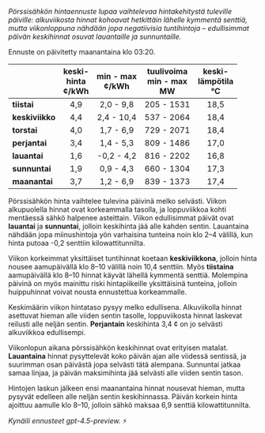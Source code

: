 *Pörssisähkön hintaennuste lupaa vaihtelevaa hintakehitystä tuleville päiville: alkuviikosta hinnat kohoavat hetkittäin lähelle kymmentä senttiä, mutta viikonloppuna nähdään jopa negatiivisia tuntihintoja – edullisimmat päivän keskihinnat osuvat lauantaille ja sunnuntaille.*

Ennuste on päivitetty maanantaina klo 03:20.

|              | keski-<br>hinta<br>¢/kWh | min - max<br>¢/kWh | tuulivoima<br>min - max<br>MW | keski-<br>lämpötila<br>°C |
|:-------------|:----------------:|:----------------:|:-------------:|:-------------:|
| **tiistai**  |        4,9       |      2,0 - 9,8     |        205 - 1531        |      18,5      |
| **keskiviikko** |     4,4       |      2,4 - 10,4    |        537 - 2064        |      18,4      |
| **torstai**  |        4,0       |      1,7 - 6,9     |        729 - 2071        |      18,4      |
| **perjantai**|        3,4       |      1,4 - 5,3     |        809 - 1486        |      17,0      |
| **lauantai** |        1,6       |     -0,2 - 4,2     |        816 - 2202        |      16,8      |
| **sunnuntai**|        1,9       |      0,9 - 4,3     |        660 - 1304        |      17,3      |
| **maanantai**|        3,7       |      1,2 - 6,9     |        839 - 1373        |      17,4      |

Pörssisähkön hinta vaihtelee tulevina päivinä melko selvästi. Viikon alkupuolella hinnat ovat korkeammalla tasolla, ja loppuviikkoa kohti mentäessä sähkö halpenee asteittain. Viikon edullisimmat päivät ovat **lauantai** ja **sunnuntai**, jolloin keskihinta jää alle kahden sentin. Lauantaina nähdään jopa miinushintoja yön varhaisina tunteina noin klo 2–4 välillä, kun hinta putoaa -0,2 senttiin kilowattitunnilta.

Viikon korkeimmat yksittäiset tuntihinnat koetaan **keskiviikkona**, jolloin hinta nousee aamupäivällä klo 8–10 välillä noin 10,4 senttiin. Myös **tiistaina** aamupäivällä klo 8–10 hinnat käyvät lähellä kymmentä senttiä. Molempina päivinä on myös mainittu riski hintapiikeille yksittäisinä tunteina, jolloin huippuhinnat voivat nousta ennustettua korkeammalle.

Keskimäärin viikon hintataso pysyy melko edullisena. Alkuviikolla hinnat asettuvat hieman alle viiden sentin tasolle, loppuviikosta hinnat laskevat reilusti alle neljän sentin. **Perjantain** keskihinta 3,4 ¢ on jo selvästi alkuviikkoa edullisempi.

Viikonlopun aikana pörssisähkön keskihinnat ovat erityisen matalat. **Lauantaina** hinnat pysyttelevät koko päivän ajan alle viidessä sentissä, ja suurimman osan päivästä jopa selvästi tätä alempana. Sunnuntai jatkaa samaa linjaa, ja päivän maksimihinta jää selvästi alle viiden sentin tason.

Hintojen laskun jälkeen ensi maanantaina hinnat nousevat hieman, mutta pysyvät edelleen alle neljän sentin keskihinnassa. Päivän korkein hinta ajoittuu aamulle klo 8–10, jolloin sähkö maksaa 6,9 senttiä kilowattitunnilta.

*Kynäili ennusteet gpt-4.5-preview.* ⚡
